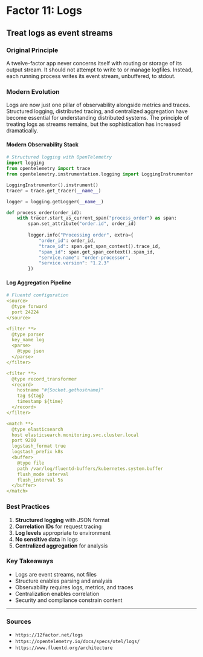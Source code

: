 # Factor 11: Logs

## Treat logs as event streams

### Original Principle

A twelve-factor app never concerns itself with routing or storage of its output stream. It should not attempt to write to or manage logfiles. Instead, each running process writes its event stream, unbuffered, to stdout.

### Modern Evolution

Logs are now just one pillar of observability alongside metrics and traces. Structured logging, distributed tracing, and centralized aggregation have become essential for understanding distributed systems. The principle of treating logs as streams remains, but the sophistication has increased dramatically.

#### Modern Observability Stack

```python
# Structured logging with OpenTelemetry
import logging
from opentelemetry import trace
from opentelemetry.instrumentation.logging import LoggingInstrumentor

LoggingInstrumentor().instrument()
tracer = trace.get_tracer(__name__)

logger = logging.getLogger(__name__)

def process_order(order_id):
    with tracer.start_as_current_span("process_order") as span:
        span.set_attribute("order.id", order_id)
        
        logger.info("Processing order", extra={
            "order_id": order_id,
            "trace_id": span.get_span_context().trace_id,
            "span_id": span.get_span_context().span_id,
            "service.name": "order-processor",
            "service.version": "1.2.3"
        })
```

#### Log Aggregation Pipeline

```yaml
# Fluentd configuration
<source>
  @type forward
  port 24224
</source>

<filter **>
  @type parser
  key_name log
  <parse>
    @type json
  </parse>
</filter>

<filter **>
  @type record_transformer
  <record>
    hostname "#{Socket.gethostname}"
    tag ${tag}
    timestamp ${time}
  </record>
</filter>

<match **>
  @type elasticsearch
  host elasticsearch.monitoring.svc.cluster.local
  port 9200
  logstash_format true
  logstash_prefix k8s
  <buffer>
    @type file
    path /var/log/fluentd-buffers/kubernetes.system.buffer
    flush_mode interval
    flush_interval 5s
  </buffer>
</match>
```

### Best Practices

1. **Structured logging** with JSON format
2. **Correlation IDs** for request tracing
3. **Log levels** appropriate to environment
4. **No sensitive data** in logs
5. **Centralized aggregation** for analysis

### Key Takeaways

- Logs are event streams, not files
- Structure enables parsing and analysis
- Observability requires logs, metrics, and traces
- Centralization enables correlation
- Security and compliance constrain content

---

### Sources

- `https://12factor.net/logs`
- `https://opentelemetry.io/docs/specs/otel/logs/`
- `https://www.fluentd.org/architecture`